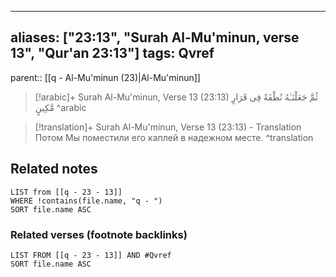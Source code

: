
---
aliases: ["23:13", "Surah Al-Mu'minun, verse 13", "Qur'an 23:13"]
tags: Qvref
---

parent:: [[q - Al-Mu'minun (23)|Al-Mu'minun]]

> [!arabic]+ Surah Al-Mu'minun, Verse 13 (23:13)
> <span class="quran-arabic">ثُمَّ جَعَلْنَـٰهُ نُطْفَةً فِى قَرَارٍ مَّكِينٍ</span>
^arabic

> [!translation]+ Surah Al-Mu'minun, Verse 13 (23:13) - Translation
> Потом Мы поместили его каплей в надежном месте.
^translation



## Related notes
```dataview
LIST from [[q - 23 - 13]]
WHERE !contains(file.name, "q - ")
SORT file.name ASC
```

### Related verses (footnote backlinks)
```dataview
LIST FROM [[q - 23 - 13]] AND #Qvref
SORT file.name ASC
```

